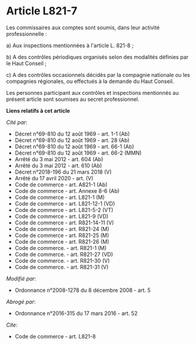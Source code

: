 # Article L821-7

Les commissaires aux comptes sont soumis, dans leur activité professionnelle : 

a) Aux inspections mentionnées à l'article L. 821-8 ;

b) A des contrôles périodiques organisés selon des modalités définies par le Haut Conseil ; 

c) A des contrôles occasionnels décidés par la compagnie nationale ou les compagnies régionales, ou effectués à la demande du
Haut Conseil.

Les personnes participant aux contrôles et inspections mentionnés au présent article sont soumises au secret professionnel.

**Liens relatifs à cet article**

_Cité par_:

  - Décret n°69-810 du 12 août 1969 - art. 1-1 (Ab)
  - Décret n°69-810 du 12 août 1969 - art. 28 (Ab)
  - Décret n°69-810 du 12 août 1969 - art. 66-1 (Ab)
  - Décret n°69-810 du 12 août 1969 - art. 66-2 (MMN)
  - Arrêté du 3 mai 2012 - art. 604 (Ab)
  - Arrêté du 3 mai 2012 - art. 610 (Ab)
  - Décret n°2018-196 du 21 mars 2018 (V)
  - Arrêté du 17 avril 2020 - art. (V)
  - Code de commerce - art. A821-1 (Ab)
  - Code de commerce - art. Annexe 8-6 (Ab)
  - Code de commerce - art. L821-1 (M)
  - Code de commerce - art. L821-12-1 (VD)
  - Code de commerce - art. L821-5-2 (VT)
  - Code de commerce - art. L821-9 (VD)
  - Code de commerce - art. R821-14-11 (V)
  - Code de commerce - art. R821-24 (M)
  - Code de commerce - art. R821-25 (M)
  - Code de commerce - art. R821-26 (M)
  - Code de commerce. - art. R821-1 (M)
  - Code de commerce. - art. R821-27 (VD)
  - Code de commerce. - art. R821-30 (V)
  - Code de commerce. - art. R821-31 (V)

_Modifié par_:

  - Ordonnance n°2008-1278  du 8 décembre 2008 - art. 5

_Abrogé par_:

  - Ordonnance n°2016-315 du 17 mars 2016 - art. 52

_Cite_:

  - Code de commerce - art. L821-8
